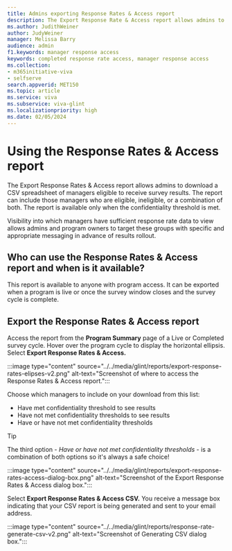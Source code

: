 ```yaml
---
title: Admins exporting Response Rates & Access report
description: The Export Response Rate & Access report allows admins to download a spreadsheet of managers eligible to receive survey results during live or after survey cycles are completed.
ms.author: JudithWeiner
author: JudyWeiner
manager: Melissa Barry
audience: admin
f1.keywords: manager response access
keywords: completed response rate access, manager response access
ms.collection:  
- m365initiative-viva
- selfserve 
search.appverid: MET150 
ms.topic: article
ms.service: viva
ms.subservice: viva-glint
ms.localizationpriority: high
ms.date: 02/05/2024
---
```


# Using the Response Rates & Access report

The Export Response Rates & Access report allows admins to download a CSV spreadsheet of managers eligible to receive survey results. The report can include those managers who are eligible, ineligible, or a combination of both. The report is available only when the confidentiality threshold is met.

Visibility into which managers have sufficient response rate data to view allows admins and program owners to target these groups with specific and appropriate messaging in advance of results rollout.

## Who can use the Response Rates & Access report and when is it available?

This report is available to anyone with program access. It can be exported when a program is live or once the survey window closes and the survey cycle is complete. 

## Export the Response Rates & Access report

Access the report from the **Program Summary** page of a Live or Completed survey cycle. Hover over the program cycle to display the horizontal ellipsis. Select **Export Response Rates & Access.**

:::image type="content" source="../../media/glint/reports/export-response-rates-elipses-v2.png" alt-text="Screenshot of where to access the Response Rates & Access report.":::

Choose which managers to include on your download from this list:
- Have met confidentiality threshold to see results
- Have not met confidentiality thresholds to see results
- Have or have not met confidentiality thresholds

>[!TIP]
>The third option - *Have or have not met confidentiality thresholds* - is a combination of both options so it's always a safe choice!

:::image type="content" source="../../media/glint/reports/export-response-rates-access-dialog-box.png" alt-text="Screenshot of the Export Response Rates & Access dialog box.":::

Select **Export Response Rates & Access CSV.** You receive a message box indicating that your CSV report is being generated and sent to your email address.

:::image type="content" source="../../media/glint/reports/response-rate-generate-csv-v2.png" alt-text="Screenshot of Generating CSV dialog box.":::

